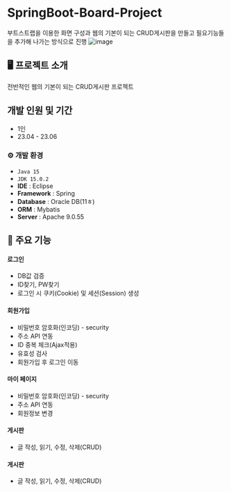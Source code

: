 # SpringBoot-Board-Project
부트스트랩을 이용한 화면 구성과 웹의 기본이 되는 CRUD게시판을 만들고 필요기능들을 추가해 나가는 방식으로 진행
![image](https://github.com/JANGSuJinn/K2/assets/136566806/f59237ff-2a0c-4e66-82d2-4bea21763a0a)

## 🖥️ 프로젝트 소개
전반적인 웹의 기본이 되는 CRUD게시판 프로젝트
<br>

## 개발 인원 및 기간
* 1인
* 23.04 - 23.06

### ⚙️ 개발 환경
- `Java 15`
- `JDK 15.0.2`
- **IDE** : Eclipse
- **Framework** : Spring
- **Database** : Oracle DB(11ㅎ)
- **ORM** : Mybatis
- **Server** : Apache 9.0.55

## 📌 주요 기능
#### 로그인 
- DB값 검증
- ID찾기, PW찾기
- 로그인 시 쿠키(Cookie) 및 세션(Session) 생성
#### 회원가입 
- 비밀번호 암호화(인코딩) - security
- 주소 API 연동
- ID 중복 체크(Ajax적용)
- 유효성 검사
- 회원가입 후 로그인 이동
#### 마이 페이지
- 비밀번호 암호화(인코딩) - security
- 주소 API 연동
- 회원정보 변경
#### 게시판
- 글 작성, 읽기, 수정, 삭제(CRUD)
#### 게시판
- 글 작성, 읽기, 수정, 삭제(CRUD)
